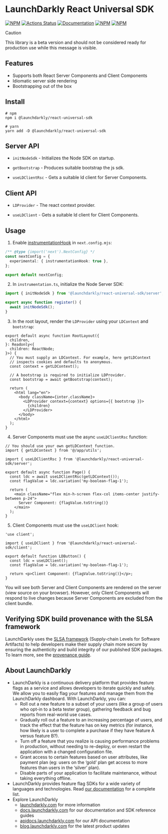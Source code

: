 # LaunchDarkly React Universal SDK

[![NPM][react-universal-sdk-npm-badge]][react-universal-sdk-npm-link]
[![Actions Status][react-universal-sdk-ci-badge]][react-universal-sdk-ci]
[![Documentation][react-universal-sdk-ghp-badge]][react-universal-sdk-ghp-link]
[![NPM][react-universal-sdk-dm-badge]][react-universal-sdk-npm-link]
[![NPM][react-universal-sdk-dt-badge]][react-universal-sdk-npm-link]

> [!CAUTION]
> This library is a beta version and should not be considered ready for production use while this message is visible.

## Features

- Supports both React Server Components and Client Components
- Idiomatic server side rendering
- Bootstrapping out of the box

## Install

```shell
# npm
npm i @launchdarkly/react-universal-sdk

# yarn
yarn add -D @launchdarkly/react-universal-sdk
```

## Server API

- `initNodeSdk` - Initializes the Node SDK on startup.

- `getBootstrap` - Produces suitable bootstrap the js sdk.

- `useLDClientRsc` - Gets a suitable ld client for Server Components.

## Client API

- `LDProvider` - The react context provider.

- `useLDClient` - Gets a suitable ld client for Client Components.

## Usage

1. Enable [instrumentationHook](https://nextjs.org/docs/app/building-your-application/optimizing/instrumentation) in `next.config.mjs`:

```ts
/** @type {import('next').NextConfig} */
const nextConfig = {
  experimental: { instrumentationHook: true },
};

export default nextConfig;
```

2. In `instrumentation.ts`, initialize the Node Server SDK:

```ts
import { initNodeSdk } from '@launchdarkly/react-universal-sdk/server';

export async function register() {
  await initNodeSdk();
}
```

3. In the root layout, render the `LDProvider` using your `LDContext` and `bootstrap`:

```tsx
export default async function RootLayout({
  children,
}: Readonly<{
  children: ReactNode;
}>) {
  // You must supply an LDContext. For example, here getLDContext
  // inspects cookies and defaults to anonymous.
  const context = getLDContext();

  // A bootstrap is required to initialize LDProvider.
  const bootstrap = await getBootstrap(context);

  return (
    <html lang="en">
      <body className={inter.className}>
        <LDProvider context={context} options={{ bootstrap }}>
          {children}
        </LDProvider>
      </body>
    </html>
  );
}
```

4. Server Components must use the async `useLDClientRsc` function:

```tsx
// You should use your own getLDContext function.
import { getLDContext } from '@/app/utils';

import { useLDClientRsc } from '@launchdarkly/react-universal-sdk/server';

export default async function Page() {
  const ldc = await useLDClientRsc(getLDContext());
  const flagValue = ldc.variation('my-boolean-flag-1');

  return (
    <main className="flex min-h-screen flex-col items-center justify-between p-24">
      Server Component: {flagValue.toString()}
    </main>
  );
}
```

5. Client Components must use the `useLDClient` hook:

```tsx
'use client';

import { useLDClient } from '@launchdarkly/react-universal-sdk/client';

export default function LDButton() {
  const ldc = useLDClient();
  const flagValue = ldc.variation('my-boolean-flag-1');

  return <p>Client Component: {flagValue.toString()}</p>;
}
```

You will see both Server and Client Components are rendered on the server (view source on your browser). However, only Client Components will respond to live changes because Server Components are excluded from the client bundle.

## Verifying SDK build provenance with the SLSA framework

LaunchDarkly uses the [SLSA framework](https://slsa.dev/spec/v1.0/about) (Supply-chain Levels for Software Artifacts) to help developers make their supply chain more secure by ensuring the authenticity and build integrity of our published SDK packages. To learn more, see the [provenance guide](PROVENANCE.md).

## About LaunchDarkly

- LaunchDarkly is a continuous delivery platform that provides feature flags as a service and allows developers to iterate quickly and safely. We allow you to easily flag your features and manage them from the LaunchDarkly dashboard. With LaunchDarkly, you can:
  - Roll out a new feature to a subset of your users (like a group of users who opt-in to a beta tester group), gathering feedback and bug reports from real-world use cases.
  - Gradually roll out a feature to an increasing percentage of users, and track the effect that the feature has on key metrics (for instance, how likely is a user to complete a purchase if they have feature A versus feature B?).
  - Turn off a feature that you realize is causing performance problems in production, without needing to re-deploy, or even restart the application with a changed configuration file.
  - Grant access to certain features based on user attributes, like payment plan (eg: users on the ‘gold’ plan get access to more features than users in the ‘silver’ plan).
  - Disable parts of your application to facilitate maintenance, without taking everything offline.
- LaunchDarkly provides feature flag SDKs for a wide variety of languages and technologies. Read [our documentation](https://docs.launchdarkly.com/sdk) for a complete list.
- Explore LaunchDarkly
  - [launchdarkly.com](https://www.launchdarkly.com/ 'LaunchDarkly Main Website') for more information
  - [docs.launchdarkly.com](https://docs.launchdarkly.com/ 'LaunchDarkly Documentation') for our documentation and SDK reference guides
  - [apidocs.launchdarkly.com](https://apidocs.launchdarkly.com/ 'LaunchDarkly API Documentation') for our API documentation
  - [blog.launchdarkly.com](https://blog.launchdarkly.com/ 'LaunchDarkly Blog Documentation') for the latest product updates

[react-universal-sdk-ci-badge]: https://github.com/launchdarkly/js-core/actions/workflows/react-universal-sdk.yml/badge.svg
[react-universal-sdk-ci]: https://github.com/launchdarkly/js-core/actions/workflows/react-universal-sdk.yml
[react-universal-sdk-npm-badge]: https://img.shields.io/npm/v/@launchdarkly/react-universal-sdk.svg?style=flat-square
[react-universal-sdk-npm-link]: https://www.npmjs.com/package/@launchdarkly/react-universal-sdk
[react-universal-sdk-ghp-badge]: https://img.shields.io/static/v1?label=GitHub+Pages&message=API+reference&color=00add8
[react-universal-sdk-ghp-link]: https://launchdarkly.github.io/js-core/packages/tooling/react-universal-sdk/docs/
[react-universal-sdk-dm-badge]: https://img.shields.io/npm/dm/@launchdarkly/react-universal-sdk.svg?style=flat-square
[react-universal-sdk-dt-badge]: https://img.shields.io/npm/dt/@launchdarkly/react-universal-sdk.svg?style=flat-square
